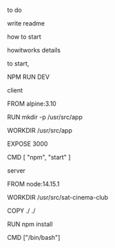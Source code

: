 to do

write readme

how to start

howitworks details



to start, 

NPM RUN DEV

client

FROM alpine:3.10

RUN mkdir -p /usr/src/app

WORKDIR /usr/src/app

EXPOSE 3000

CMD [ "npm", "start" ]



server


FROM node:14.15.1

WORKDIR /usr/src/sat-cinema-club

COPY ./ ./

RUN npm install

CMD ["/bin/bash"]




